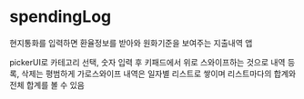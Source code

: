 # spendingLog

현지통화를 입력하면 환율정보를 받아와 원화기준을 보여주는 지출내역 앱

pickerUI로 카테고리 선택, 숫자 입력 후 키패드에서 위로 스와이프하는 것으로 내역 등록, 삭제는 평범하게 가로스와이프
내역은 일자별 리스트로 쌓이며 리스트마다의 합계와 전체 합계를 볼 수 있음
